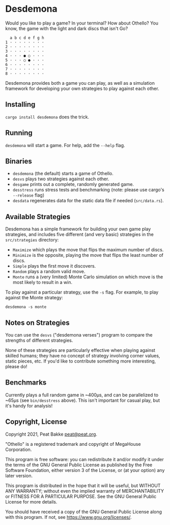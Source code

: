 # Desdemona

Would you like to play a game? In your terminal? How about Othello? You know, the game with the light and dark discs that isn't Go?

```
  a b c d e f g h
1 · · · · · · · ·
2 · · · · · · · ·
3 · · · · · · · ·
4 · · · ● ○ · · ·
5 · · · ○ ● · · ·
6 · · · · · · · ·
7 · · · · · · · ·
8 · · · · · · · ·
```

Desdemona provides both a game you can play, as well as a simulation framework for developing your own strategies to play against each other.

## Installing

`cargo install desdemona` does the trick.

## Running

`desdemona` will start a game. For help, add the `--help` flag.

## Binaries

* `desdemona` (the default) starts a game of Othello.
* `desvs` plays two strategies against each other.
* `desgame` prints out a complete, randomly generated game.
* `desstress` runs stress tests and benchmarking (note: please use cargo's `--release` flag)
* `desdata` regenerates data for the static data file if needed (`src/data.rs`).

## Available Strategies 

Desdemona has a simple framework for building your own game play strategies, and includes five different (and very basic) strategies in the `src/strategies` directory:

* `Maximize` which plays the move that flips the maximum number of discs.
* `Minimize` is the opposite, playing the move that flips the least number of discs.
* `Simple` plays the first move it discovers.
* `Random` plays a random valid move.
* `Monte` runs a (very limited) Monte Carlo simulation on which move is the most likely to result in a win.

To play against a particular strategy, use the `-s` flag. For example, to play against the Monte strategy:

`desdemona -s monte`

## Notes on Strategies

You can use the `desvs` ("desdemona verses") program to compare the strengths of different strategies.

None of these strategies are particularly effective when playing against skilled humans; they have no concept of strategy involving corner values, static pieces, etc. If you'd like to contribute something more interesting, please do!

## Benchmarks

Currently plays a full random game in ~400µs, and can be parallelized to ~65µs (see `bin/desstress` above). This isn't important for casual play, but it's handy for analysis!

## Copyright, License

Copyright 2021, Peat Bakke <peat@peat.org>.

"Othello" is a registered trademark and copyright of MegaHouse Corporation.

This program is free software: you can redistribute it and/or modify it under the terms of the GNU General Public License as published by the Free Software Foundation, either version 3 of the License, or (at your option) any later version.

This program is distributed in the hope that it will be useful, but WITHOUT ANY WARRANTY; without even the implied warranty of MERCHANTABILITY or FITNESS FOR A PARTICULAR PURPOSE.  See the GNU General Public License for more details.

You should have received a copy of the GNU General Public License along with this program.  If not, see https://www.gnu.org/licenses/.
